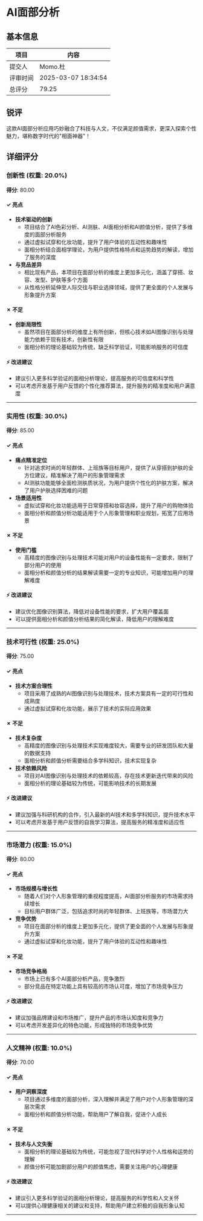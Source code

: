 # AI面部分析

## 基本信息

| 项目 | 内容 |
|------|------|
| 提交人 | Momo.杜 |
| 评审时间 | 2025-03-07 18:34:54 |
| 总评分 | 79.25 |

## 锐评

这款AI面部分析应用巧妙融合了科技与人文，不仅满足颜值需求，更深入探索个性魅力，堪称数字时代的"相面神器"！

## 详细评分

### 创新性 (权重: 20.0%)

**得分**: 80.00

#### ✓ 亮点

* **技术驱动的创新**
  * 项目结合了AI色彩分析、AI测肤、AI面相分析和AI颜值分析，提供了多维度的面部分析服务
  * 通过虚拟试穿和化妆功能，提升了用户体验的互动性和趣味性
  * 面相分析结合面相学理论，为用户提供性格特点和运势趋势的解读，增加了服务的深度
* **与竞品差异**
  * 相比现有产品，本项目在面部分析的维度上更加多元化，涵盖了穿搭、妆容、发型、护肤等多个方面
  * 从性格分析延伸至人际交往与职业选择领域，提供了更全面的个人发展与形象提升方案

#### ✗ 不足

* **创新局限性**
  * 虽然项目在面部分析的维度上有所创新，但核心技术如AI图像识别与处理能力依赖于现有技术，创新性有限
  * 面相分析的理论基础较为传统，缺乏科学验证，可能影响服务的可信度

#### ⚡ 改进建议

* 建议引入更多科学验证的面相分析理论，提高服务的可信度和科学性
* 可以考虑开发基于用户反馈的个性化推荐算法，提升服务的精准度和用户满意度

---

### 实用性 (权重: 30.0%)

**得分**: 85.00

#### ✓ 亮点

* **痛点精准定位**
  * 针对追求时尚的年轻群体、上班族等目标用户，提供了从穿搭到护肤的全方位建议，精准解决了用户的形象管理需求
  * AI测肤功能能够全面检测肤质状况，为用户提供个性化的护肤方案，解决了用户护肤选择困难的问题
* **场景适用性**
  * 虚拟试穿和化妆功能适用于日常穿搭和妆容选择，提升了用户的购物体验
  * 面相分析和颜值分析功能适用于个人形象管理和职业规划，拓宽了应用场景

#### ✗ 不足

* **使用门槛**
  * 高精度的图像识别与处理技术可能对用户的设备性能有一定要求，限制了部分用户的使用
  * 面相分析和颜值分析的结果解读需要一定的专业知识，可能增加用户的理解难度

#### ⚡ 改进建议

* 建议优化图像识别算法，降低对设备性能的要求，扩大用户覆盖面
* 可以提供面相分析和颜值分析结果的简化解读，降低用户的理解难度

---

### 技术可行性 (权重: 25.0%)

**得分**: 75.00

#### ✓ 亮点

* **技术方案合理性**
  * 项目采用了成熟的AI图像识别与处理技术，技术方案具有一定的可行性和成熟度
  * 通过虚拟试穿和化妆功能，展示了技术的实际应用效果

#### ✗ 不足

* **技术复杂度**
  * 高精度的图像识别与处理技术实现难度较大，需要专业的研发团队和大量的数据支持
  * 面相分析和颜值分析需要结合多学科知识，技术实现复杂
* **技术依赖风险**
  * 项目对AI图像识别与处理技术的依赖较高，存在技术更新迭代带来的风险
  * 面相分析的理论基础较为传统，可能影响技术的长期发展

#### ⚡ 改进建议

* 建议加强与科研机构的合作，引入最新的AI技术和多学科知识，提升技术水平
* 可以考虑开发基于用户反馈的自我学习算法，提高服务的精准度和适应性

---

### 市场潜力 (权重: 15.0%)

**得分**: 80.00

#### ✓ 亮点

* **市场规模与增长性**
  * 随着人们对个人形象管理的重视程度提高，AI面部分析服务的市场需求持续增长
  * 目标用户群体广泛，包括追求时尚的年轻群体、上班族等，市场潜力大
* **竞争优势**
  * 项目在面部分析的维度上更加多元化，提供了更全面的个人发展与形象提升方案
  * 通过虚拟试穿和化妆功能，提升了用户体验的互动性和趣味性

#### ✗ 不足

* **市场竞争格局**
  * 市场上已有多个AI面部分析产品，竞争激烈
  * 部分竞品在特定功能上具有较高的市场认可度，增加了市场竞争压力

#### ⚡ 改进建议

* 建议加强品牌建设和市场推广，提升产品的市场认知度和竞争力
* 可以考虑开发差异化的特色功能，形成独特的市场竞争优势

---

### 人文精神 (权重: 10.0%)

**得分**: 70.00

#### ✓ 亮点

* **用户洞察深度**
  * 项目通过多维度的面部分析，深入理解并满足了用户对个人形象管理的深层次需求
  * 面相分析和颜值分析功能，帮助用户了解自我，促进个人成长

#### ✗ 不足

* **技术与人文失衡**
  * 面相分析的理论基础较为传统，可能忽视了现代科学对个人性格和运势的理解
  * 颜值分析可能加剧部分用户的颜值焦虑，需要关注用户的心理健康

#### ⚡ 改进建议

* 建议引入更多科学验证的面相分析理论，提高服务的科学性和人文关怀
* 可以提供心理健康相关的建议和支持，帮助用户建立积极的自我形象认知

---

